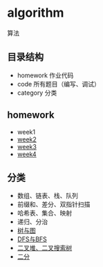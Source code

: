 # algorithm
算法

## 目录结构
- homework 作业代码
- code 所有题目（编写、调试）
- category 分类

## homework
- week1
- [week2](https://github.com/hearthstones/algorithm/blob/main/homework/week2/week2.md)
- [week3](https://github.com/hearthstones/algorithm/blob/main/homework/week3/week3.md)
- [week4](https://github.com/hearthstones/algorithm/blob/main/homework/week4/week4.md)

## 分类
- 数组、链表、栈、队列
- 前缀和、差分、双指针扫描
- 哈希表、集合、映射
- 递归、分治
- [树与图](https://github.com/hearthstones/algorithm/blob/main/category/%E4%BA%94%E3%80%81%E6%A0%91%E4%B8%8E%E5%9B%BE/lesson5.md)
- [DFS与BFS](https://github.com/hearthstones/algorithm/blob/main/category/%E5%85%AD%E3%80%81DFS%E4%B8%8EBFS/lesson6.md)
- [二叉堆、二叉搜索树](https://github.com/hearthstones/algorithm/blob/main/category/%E4%B8%83%E3%80%81%E4%BA%8C%E5%8F%89%E5%A0%86%E4%B8%8E%E4%BA%8C%E5%8F%89%E6%90%9C%E7%B4%A2%E6%A0%91/lesson7.md)
- [二分](https://github.com/hearthstones/algorithm/blob/main/category/%E5%85%AB%E3%80%81%E4%BA%8C%E5%88%86/lesson8.md)